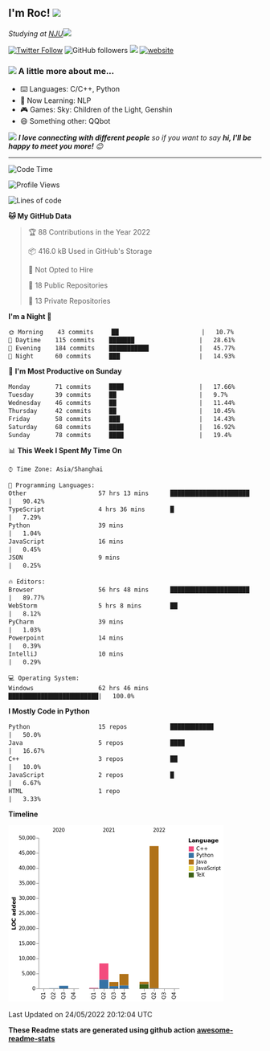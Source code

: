 <!-- <img align='right' src="https://media.giphy.com/media/M9gbBd9nbDrOTu1Mqx/giphy.gif" width="230"> -->
<h2>I'm Roc! <img src="https://media.giphy.com/media/12oufCB0MyZ1Go/giphy.gif" width="50"></h2>
<p><em>Studying at <a href="http://www.nju.edu.cn">NJU</a><img src="https://media.giphy.com/media/WUlplcMpOCEmTGBtBW/giphy.gif" width="50"> 
</em></p>

[![Twitter Follow](https://img.shields.io/twitter/follow/Roc78862980?label=Follow)](https://twitter.com/intent/follow?screen_name=Roc78862980)
![GitHub followers](https://img.shields.io/github/followers/roc136?label=Follow&style=social)
![](https://visitor-badge.glitch.me/badge?page_id=Roc136.Roc136)
[![website](https://img.shields.io/badge/Website-46a2f1.svg?&style=flat-square&logo=Google-Chrome&logoColor=white&link=https://blog.roc136.top)](https://blog.roc136.top)
<!-- ![Waka Readme](https://github.com/anmol098/anmol098/workflows/Waka%20Readme/badge.svg) -->
<!-- [![Linkedin: anmol](https://img.shields.io/badge/-anmol-blue?style=flat-square&logo=Linkedin&logoColor=white&link=https://www.linkedin.com/in/anmol-p-singh/)](https://www.linkedin.com/in/anmol-p-singh/) -->

### <img src="https://media.giphy.com/media/VgCDAzcKvsR6OM0uWg/giphy.gif" width="50"> A little more about me...  

- ⌨️ Languages: C/C++, Python
- 🌱 Now Learning: NLP
- 🎮 Games: Sky: Children of the Light, Genshin
- 😄 Something other: QQbot

<img src="https://media.giphy.com/media/LnQjpWaON8nhr21vNW/giphy.gif" width="60"> <em><b>I love connecting with different people</b> so if you want to say <b>hi, I'll be happy to meet you more!</b> 😊</em>

---
<!--START_SECTION:waka-->
![Code Time](http://img.shields.io/badge/Code%20Time-0%20secs-blue)

![Profile Views](http://img.shields.io/badge/Profile%20Views-0-blue)

![Lines of code](https://img.shields.io/badge/From%20Hello%20World%20I%27ve%20Written-66%20Thousand%20lines%20of%20code-blue)

**🐱 My GitHub Data** 

> 🏆 88 Contributions in the Year 2022
 > 
> 📦 416.0 kB Used in GitHub's Storage 
 > 
> 🚫 Not Opted to Hire
 > 
> 📜 18 Public Repositories 
 > 
> 🔑 13 Private Repositories  
 > 
**I'm a Night 🦉** 

```text
🌞 Morning    43 commits     ██                       |   10.7% 
🌆 Daytime    115 commits    ███████                  |   28.61% 
🌃 Evening    184 commits    ███████████              |   45.77% 
🌙 Night      60 commits     ███                      |   14.93%

```
📅 **I'm Most Productive on Sunday** 

```text
Monday       71 commits     ████                     |   17.66% 
Tuesday      39 commits     ██                       |   9.7% 
Wednesday    46 commits     ██                       |   11.44% 
Thursday     42 commits     ██                       |   10.45% 
Friday       58 commits     ███                      |   14.43% 
Saturday     68 commits     ████                     |   16.92% 
Sunday       78 commits     ████                     |   19.4%

```


📊 **This Week I Spent My Time On** 

```text
⌚︎ Time Zone: Asia/Shanghai

💬 Programming Languages: 
Other                    57 hrs 13 mins      ██████████████████████   |   90.42% 
TypeScript               4 hrs 36 mins       █                        |   7.29% 
Python                   39 mins                                      |   1.04% 
JavaScript               16 mins                                      |   0.45% 
JSON                     9 mins                                       |   0.25%

🔥 Editors: 
Browser                  56 hrs 48 mins      ██████████████████████   |   89.77% 
WebStorm                 5 hrs 8 mins        ██                       |   8.12% 
PyCharm                  39 mins                                      |   1.03% 
Powerpoint               14 mins                                      |   0.39% 
IntelliJ                 10 mins                                      |   0.29%

💻 Operating System: 
Windows                  62 hrs 46 mins      █████████████████████████|   100.0%

```

**I Mostly Code in Python** 

```text
Python                   15 repos            ████████████             |   50.0% 
Java                     5 repos             ████                     |   16.67% 
C++                      3 repos             ██                       |   10.0% 
JavaScript               2 repos             █                        |   6.67% 
HTML                     1 repo                                       |   3.33%

```


**Timeline**

![Chart not found](https://raw.githubusercontent.com/Roc136/Roc136/master/charts/bar_graph.png) 


 Last Updated on 24/05/2022 20:12:04 UTC
<!--END_SECTION:waka-->

**These Readme stats are generated using github action [awesome-readme-stats](https://github.com/Roc136/waka-readme-stats)**
